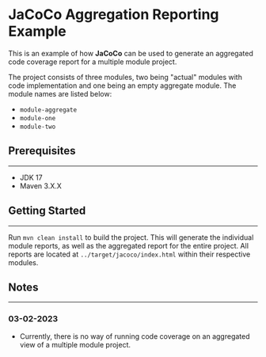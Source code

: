 # JaCoCo Aggregation Reporting Example

This is an example of how **JaCoCo** can be used to generate an aggregated code coverage report for a multiple module 
project.

The project consists of three modules, two being "actual" modules with code implementation and one being an empty
aggregate module. The module names are listed below:

- `module-aggregate`
- `module-one`
- `module-two`

## Prerequisites

---

- JDK 17
- Maven 3.X.X

## Getting Started

---

Run `mvn clean install` to build the project. This will generate the individual module reports, as well as the
aggregated report for the entire project. All reports are located at `../target/jacoco/index.html` within their
respective modules.


## Notes

---

### 03-02-2023

- Currently, there is no way of running code coverage on an aggregated view of a multiple module project.
